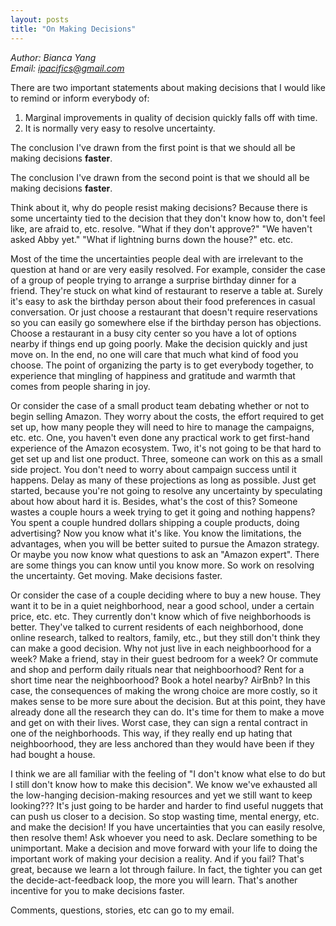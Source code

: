 ```yaml
---
layout: posts
title: "On Making Decisions"
---
```

*Author: Bianca Yang*<br>
*Email: <a href="mailto:ipacifics@gmail.com?subject=Hello from the XDRT Blog">ipacifics@gmail.com</a>*<br>

There are two important statements about making decisions that I would like
to remind or inform everybody of:
1. Marginal improvements in quality of decision quickly falls off with time.
2. It is normally very easy to resolve uncertainty.

The conclusion I've drawn from the first point is that we should all be
making decisions **faster**.

The conclusion I've drawn from the second point is that we should all be
making decisions **faster**.

Think about it, why do people resist making decisions? Because there is some
uncertainty tied to the decision that they don't know how to, don't feel
like, are afraid to, etc. resolve. "What if they don't approve?" "We haven't
asked Abby yet." "What if lightning burns down the house?" etc. etc.

Most of the time the uncertainties people deal with are irrelevant to the
question at hand or are very easily resolved. For example, consider the case
of a group of people trying to arrange a surprise birthday dinner for a
friend. They're stuck on what kind of restaurant to reserve a table at. Surely
it's easy to ask the birthday person about their food preferences in casual
conversation. Or just choose a restaurant that doesn't require reservations so
you can easily go somewhere else if the birthday person has objections. Choose
a restaurant in a busy city center so you have a lot of options nearby if
things end up going poorly. Make the decision quickly and just move on. In the
end, no one will care that much what kind of food you choose. The point of
organizing the party is to get everybody together, to experience that mingling
of happiness and gratitude and warmth that comes from people sharing in joy.

Or consider the case of a small product team debating whether or not to
begin selling Amazon. They worry about the costs, the effort required to
get set up, how many people they will need to hire to manage the campaigns,
etc. etc. One, you haven't even done any practical work to get first-hand
experience of the Amazon ecosystem. Two, it's not going to be that hard to
get set up and list one product. Three, someone can work on this as a small
side project. You don't need to worry about campaign success until it happens.
Delay as many of these projections as long as possible. Just get started,
because you're not going to resolve any uncertainty by speculating about
how about hard it is. Besides, what's the cost of this? Someone wastes a
couple hours a week trying to get it going and nothing happens? You spent a
couple hundred dollars shipping a couple products, doing advertising? Now you
know what it's like. You know the limitations, the advantages, when you will
be better suited to pursue the Amazon strategy. Or maybe you now know what
questions to ask an "Amazon expert". There are some things you can know until
you know more. So work on resolving the uncertainty. Get moving. Make
decisions faster.

Or consider the case of a couple deciding where to buy a new house. They
want it to be in a quiet neighborhood, near a good school, under a certain
price, etc. etc. They currently don't know which of five neighborhoods is
better. They've talked to current residents of each neighborhood, done online
research, talked to realtors, family, etc., but they still don't think they
can make a good decision. Why not just live in each neighboorhood for a week?
Make a friend, stay in their guest bedroom for a week? Or commute and shop and
perform daily rituals near that neighboorhood? Rent for a short time near
the neighboorhood? Book a hotel nearby? AirBnb? In this case, the consequences
of making the wrong choice are more costly, so it makes sense to be more sure
about the decision. But at this point, they have already done all the research
they can do. It's time for them to make a move and get on with their lives.
Worst case, they can sign a rental contract in one of the neighborhoods. This
way, if they really end up hating that neighboorhood, they are less anchored
than they would have been if they had bought a house.

I think we are all familiar with the feeling of "I don't know what else to do
but I still don't know how to make this decision". We know we've exhausted all
the low-hanging decision-making resources and yet we still want to keep
looking??? It's just going to be harder and harder to find useful nuggets
that can push us closer to a decision. So stop wasting time, mental energy,
etc. and make the decision! If you have uncertainties that you can
easily resolve, then resolve them! Ask whoever you need to ask. Declare
something to be unimportant. Make a decision and move forward with your life
to doing the important work of making your decision a reality. And if you
fail? That's great, because we learn a lot through failure. In fact, the
tighter you can get the decide-act-feedback loop, the more you will learn.
That's another incentive for you to make decisions faster.

Comments, questions, stories, etc can go to my email.
